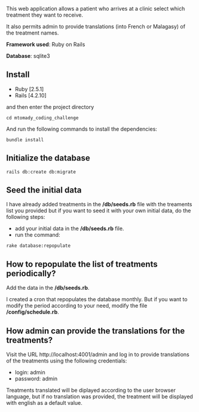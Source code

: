 This web application allows a patient who arrives at a clinic select which treatment they want to receive. 

It also permits admin to provide translations (into French or Malagasy) of the treatment names.

**Framework used**: Ruby on Rails

**Database**: sqlite3

## Install
- Ruby [2.5.1]
- Rails [4.2.10]  

and then enter the project directory

```
cd mtomady_coding_challenge
```

And run the following commands to install the dependencies:
```
bundle install
```

## Initialize the database

```
rails db:create db:migrate 
```
## Seed the initial data

I have already added treatments in the **/db/seeds.rb** file with the treaments list you provided but if you want to seed it with your own initial data, do the following steps:
* add your initial data in the **/db/seeds.rb** file.
* run the command:
```
rake database:repopulate
```

## How to repopulate the list of treatments periodically?
Add the data in the **/db/seeds.rb**.

I created a cron that repopulates the database monthly.
But if you want to modify the period according to your need, modify the file **/config/schedule.rb**.

## How admin can provide the translations for the treatments?

Visit the URL http://localhost:4001/admin and log in to provide translations of the treatments using the following credentials:
- login: admin
- password: admin


Treatments translated will be diplayed according to the user browser language, but if no translation was provided, the treatment will be displayed with english as a default value.

